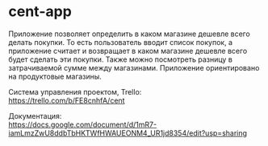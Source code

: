 # cent-app
Приложение позволяет определить в каком магазине дешевле всего делать покупки. То есть пользователь вводит список покупок, а приложение считает и возвращает в каком магазине дешевле всего будет сделать эти покупки. Также можно посмотреть разницу в затрачиваемой сумме между магазинами. Приложение ориентировано на продуктовые магазины.

Система управления проектом, Trello:    
https://trello.com/b/FE8cnhfA/cent

Документация:    
https://docs.google.com/document/d/1mR7-iamLmzZwU8ddbTbHKTWfHWAUEONM4_UR1jd8354/edit?usp=sharing
